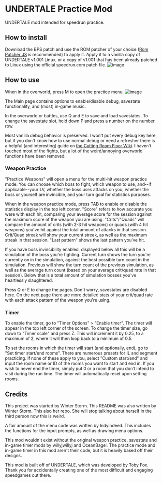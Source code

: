 # UNDERTALE Practice Mod
UNDERTALE mod intended for speedrun practice.

## How to install
Download the BPS patch and use the ROM patcher of your choice ([Rom Patcher JS](https://www.marcrobledo.com/RomPatcher.js/) is recommended) to apply it. Apply it to a vanilla copy of UNDERTALE v1.001 Linux, or a copy of v1.001 that has been already patched to Linux using the official speedrun.com patch file.
![image](https://github.com/fixylol/UndertalePracticeMod/assets/22797315/aa563c2c-561e-4157-8cad-1f02cf4c30bf)

## How to use
When in the overworld, press M to open the practice menu.
![image](https://github.com/fixylol/UndertalePracticeMod/assets/22797315/f1686c9b-f206-435c-889a-fbe855d8e61d)

The Main page contains options to enable/disable debug, savestate functionality, and (most) in-game music.

In the overworld or battles, use Q and E to save and load savestates. To change the savestate slot, hold down P and press a number on the number row.

Most vanilla debug behavior is preserved. I won't put every debug key here, but if you don't know how to use normal debug or need a refresher there is a helpful (and interesting) guide on [the Cutting Room Floor Wiki](https://tcrf.net/Undertale/Debug_Mode). I haven't touched most of the fights, but a lot of the weird/annoying overworld functions have been removed.

### Weapon Practice
"Practice Weapons" will open a menu for the multi-hit weapon practice mode. You can choose which boss to fight, which weapon to use, and--if applicable--your LV, whether the boss uses attacks on you, whether the boss or yourself are invincible, and your turn goal for statistics purposes.

When in the weapon practice mode, press TAB to enable or disable the statistics display in the top left corner. "Score" refers to how accurate you were with each hit, comparing your average score for the session against the maximum score of the weapon you are using. "Crits"/"Quads" will compare the amount of crits (with 2-3 hit weapons) or quads (with 4 hit weapons) you've hit against the total amount of attacks in that session. Crit/Quad streak will show your current streak, as well as the maximum streak in that session. "Last pattern" shows the last pattern you've hit.

If you have boss invincibility enabled, displayed below all this will be a simulation of the boss you're fighting. Current turn shows the turn you're currently on in the simulation, against the best possible turn count in the simulation. Previous will show the turn count of the previous simulation, as well as the average turn count (based on your average crit/quad rate in that session). Below that is a total amount of simulation bosses you've heartlessly slaughtered.

Press Q or E to change the pages. Don't worry, savestates are disabled here. On the next page there are more detailed stats of your crit/quad rate with each attack pattern of the weapon you're using.

### Timer

To enable the timer, go to "Timer Options" > "Enable timer". The timer will appear in the top left corner of the screen. To change the timer size, go down to "Timer scale" and press Z. This will increment it by 0.25, to a maximum of 2, where it will then loop back to a minimum of 0.5.

To set the rooms in which the timer will start (and optionally, end), go to "Set timer start/end rooms". There are numerous presets for IL and segment practicing. If none of these apply to you, select "Custom start/end" and input the room name or ID of the rooms you want to start and end in. If you wish to never end the timer, simply put 0 or a room that you don't intend to visit during the run time. The timer will automatically reset upon setting rooms.

## Credits

This project was started by Winter Storm. This README was also written by Winter Storm. This also her repo. She will stop talking about herself in the third person now this is weird.

A fair amount of the menu code was written by Indyindeed. This includes the functions for the input prompts, as well as drawing menu options.

This mod wouldn't exist without the original weapon practice, savestate and in-game timer mods by willyjwillyj and OceanBagel. The practice mode and in-game timer in this mod aren't their code, but it is heavily based off their designs.

This mod is built off of UNDERTALE, which was developed by Toby Fox. Thank you for accidentally creating one of the most difficult and engaging speedgames out there.
